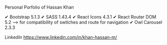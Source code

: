 Personal Porfolio of Hassan Khan

✔ Bootstrap 5.1.3
✔ SASS 1.43.4
✔ React Icons 4.3.1
✔ React Router DOM 5.2 --> for compatibility of swtiches and route for navigation
✔ Owl Carousel 2.3.3


LinkedIn https://www.linkedin.com/in/khan-hassan-m/
